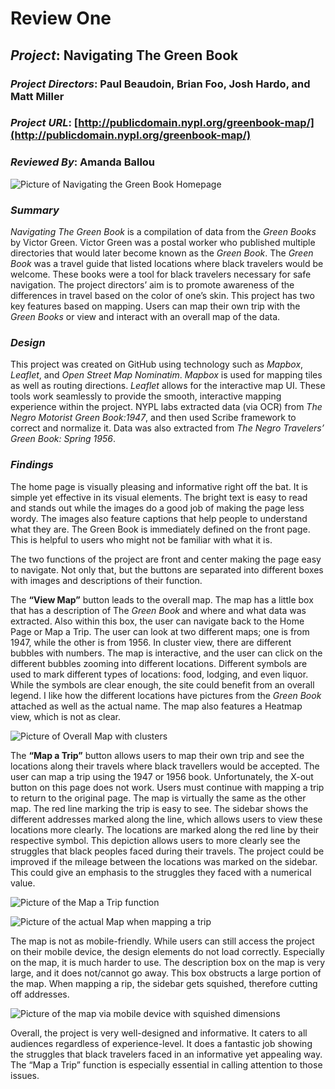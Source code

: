 # Review One 

## *Project*: Navigating The Green Book

### *Project Directors*: Paul Beaudoin, Brian Foo, Josh Hardo, and Matt Miller  

### *Project URL*: [http://publicdomain.nypl.org/greenbook-map/](http://publicdomain.nypl.org/greenbook-map/)

### *Reviewed By*: Amanda Ballou

![Picture of Navigating the Green Book Homepage](https://raw.githubusercontent.com/amandaballou/Amanda-Ballou/main/images/GreenBook%20Cover%20Blog.PNG)

### *Summary* 

*Navigating The Green Book* is a compilation of data from the *Green Books* by Victor Green.  Victor Green was a postal worker who published multiple directories that would later become known as the *Green Book*.  The *Green Book* was a travel guide that listed locations where black travelers would be welcome.  These books were a tool for black travelers necessary for safe navigation.  The project directors’ aim is to promote awareness of the differences in travel based on the color of one’s skin.  This project has two key features based on mapping.  Users can map their own trip with the *Green Books* or view and interact with an overall map of the data. 

### *Design*

This project was created on GitHub using technology such as *Mapbox*, *Leaflet*, and *Open Street Map Nominatim*.   *Mapbox* is used for mapping tiles as well as routing directions.  *Leaflet* allows for the interactive map UI.  These tools work seamlessly to provide the smooth, interactive mapping experience within the project.  NYPL labs extracted data (via OCR) from *The Negro Motorist Green Book:1947*, and then used Scribe framework to correct and normalize it.  Data was also extracted from *The Negro Travelers’ Green Book: Spring 1956*. 

### *Findings*

The home page is visually pleasing and informative right off the bat.  It is simple yet effective in its visual elements.  The bright text is easy to read and stands out while the images do a good job of making the page less wordy.  The images also feature captions that help people to understand what they are.  The Green Book is immediately defined on the front page.  This is helpful to users who might not be familiar with what it is. 

The two functions of the project are front and center making the page easy to navigate.  Not only that, but the buttons are separated into different boxes with images and descriptions of their function.  

The **“View Map”** button leads to the overall map.  The map has a little box that has a description of The *Green Book* and where and what data was extracted.  Also within this box, the user can navigate back to the Home Page or Map a Trip.  The user can look at two different maps; one is from 1947, while the other is from 1956.  In cluster view, there are different bubbles with numbers.  The map is interactive, and the user can click on the different bubbles zooming into different locations.  Different symbols are used to mark different types of locations: food, lodging, and even liquor.  While the symbols are clear enough, the site could benefit from an overall legend.  I like how the different locations have pictures from the *Green Book* attached as well as the actual name.  The map also features a Heatmap view, which is not as clear.

![Picture of Overall Map with clusters](https://raw.githubusercontent.com/amandaballou/Amanda-Ballou/main/images/Map%20GreenBook.PNG) 

The **“Map a Trip”** button allows users to map their own trip and see the locations along their travels where black travellers would be accepted.  The user can map a trip using the 1947 or 1956 book.  Unfortunately, the X-out button on this page does not work.  Users must continue with mapping a trip to return to the original page.  The map is virtually the same as the other map.  The red line marking the trip is easy to see.  The sidebar shows the different addresses marked along the line, which allows users to view these locations more clearly.  The locations are marked along the red line by their respective symbol.  This depiction allows users to more clearly see the struggles that black peoples faced during their travels.  The project could be improved if the mileage between the locations was marked on the sidebar.  This could give an emphasis to the struggles they faced with a numerical value.

![Picture of the Map a Trip function](https://raw.githubusercontent.com/amandaballou/Amanda-Ballou/main/images/MapTrip%20%20GreenBook.PNG) 

![Picture of the actual Map when mapping a trip](https://raw.githubusercontent.com/amandaballou/Amanda-Ballou/main/images/Map%20w.%20Path%20GreenBook.PNG) 

The map is not as mobile-friendly.  While users can still access the project on their mobile device, the design elements do not load correctly.  Especially on the map, it is much harder to use.  The description box on the map is very large, and it does not/cannot go away.  This box obstructs a large portion of the map.  When mapping a rip, the sidebar gets squished, therefore cutting off addresses.

![Picture of the map via mobile device with squished dimensions](https://raw.githubusercontent.com/amandaballou/Amanda-Ballou/main/images/Mobile%201%20Green%20Book%20Blog.png) 

Overall, the project is very well-designed and informative.  It caters to all audiences regardless of experience-level.  It does a fantastic job showing the struggles that black travelers faced in an informative yet appealing way.  The “Map a Trip” function is especially essential in calling attention to those issues. 
